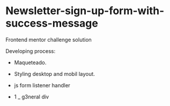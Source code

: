 # Newsletter-sign-up-form-with-success-message
Frontend mentor challenge solution


Developing process:

- Maqueteado.
- Styling desktop and mobil layout.
- js form listener handler

- 1 _ g3neral div

